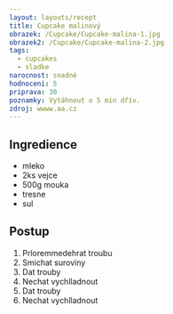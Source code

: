 ```yaml
---
layout: layouts/recept
title: Cupcake malinový
obrazek: /Cupcake/Cupcake-malina-1.jpg
obrazek2: /Cupcake/Cupcake-malina-2.jpg
tags: 
  - cupcakes
  - sladke
narocnost: snadné
hodnoceni: 5
priprava: 30
poznamky: Vytáhnout o 5 min dřív.
zdroj: wwww.aa.cz
---
```


  <div class="mt-5">
    <h2 class="display-5">Ingredience</h2>
      <ul class="list-group list-group-flush">
        <li class="list-group-item">mleko</li>
        <li class="list-group-item">2ks vejce</li>
        <li class="list-group-item">500g mouka</li>
        <li class="list-group-item">tresne</li>
        <li class="list-group-item">sul</li>
       </ul>
   </div>

   <div class="mt-5">
     <h2 class="display-5">Postup</h2>
        <ol class="list-group list-group-flush">
          <li class="list-group-item">Prloremmedehrat troubu</li>
          <li class="list-group-item">Smichat suroviny</li>
          <li class="list-group-item">Dat trouby</li>
          <li class="list-group-item">Nechat vychlladnout</li>
          <li class="list-group-item">Dat trouby</li>
          <li class="list-group-item">Nechat vychlladnout</li>
        </ol>
   </div>